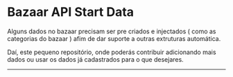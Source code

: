 # Bazaar API Start Data

Alguns dados no bazaar precisam ser pre criados e injectados ( como as categorias do bazaar ) afim de dar suporte a outras extruturas automática.

Daí, este pequeno repositório, onde poderás contribuir adicionando mais dados ou usar os dados já cadastrados para o que desejares.

---------------------------------------------


